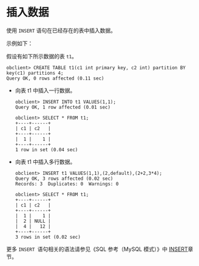 插入数据 
=========================

使用 `INSERT` 语句在已经存在的表中插入数据。

示例如下：

假设有如下所示数据的表 `t1`。

    obclient> CREATE TABLE t1(c1 int primary key, c2 int) partition BY key(c1) partitions 4;
    Query OK, 0 rows affected (0.11 sec)



* 向表 t1 中插入一行数据。

      obclient> INSERT INTO t1 VALUES(1,1);
      Query OK, 1 row affected (0.01 sec)
      
      obclient> SELECT * FROM t1;
      +----+------+
      | c1 | c2   |
      +----+------+
      |  1 |    1 |
      +----+------+
      1 row in set (0.04 sec)

  

* 向表 t1 中插入多行数据。

      obclient> INSERT t1 VALUES(1,1),(2,default),(2+2,3*4);
      Query OK, 3 rows affected (0.02 sec)
      Records: 3  Duplicates: 0  Warnings: 0
      
      obclient> SELECT * FROM t1;
      +----+------+
      | c1 | c2   |
      +----+------+
      |  1 |    1 |
      |  2 | NULL |
      |  4 |   12 |
      +----+------+
      3 rows in set (0.02 sec)

  




更多 `INSERT `语句相关的语法请参见《SQL 参考（MySQL 模式）》中 [INSERT](/zh-CN/10.sql-reference/5.sql-statement/41.INSERT.md)章节。
